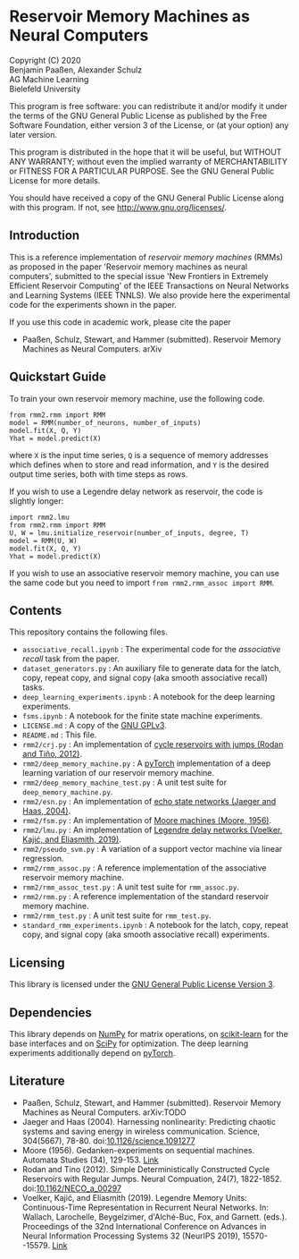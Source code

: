 # Reservoir Memory Machines as Neural Computers

Copyright (C) 2020  
Benjamin Paaßen, Alexander Schulz  
AG Machine Learning  
Bielefeld University  

This program is free software: you can redistribute it and/or modify
it under the terms of the GNU General Public License as published by
the Free Software Foundation, either version 3 of the License, or
(at your option) any later version.

This program is distributed in the hope that it will be useful,
but WITHOUT ANY WARRANTY; without even the implied warranty of
MERCHANTABILITY or FITNESS FOR A PARTICULAR PURPOSE. See the
GNU General Public License for more details.

You should have received a copy of the GNU General Public License
along with this program. If not, see <http://www.gnu.org/licenses/>.

## Introduction

This is a reference implementation of _reservoir memory machines_ (RMMs)
as proposed in the paper 'Reservoir memory machines as neural computers',
submitted to the special issue 'New Frontiers in Extremely Efficient
Reservoir Computing' of the IEEE Transactions on Neural Networks and Learning
Systems (IEEE TNNLS).
We also provide here the experimental code for the experiments shown in the
paper.

If you use this code in academic work, please cite the paper

* Paaßen, Schulz, Stewart, and Hammer (submitted). Reservoir Memory Machines as Neural Computers. arXiv

## Quickstart Guide

To train your own reservoir memory machine, use the following code.

```
from rmm2.rmm import RMM
model = RMM(number_of_neurons, number_of_inputs)
model.fit(X, Q, Y)
Yhat = model.predict(X)
```

where `X` is the input time series, `Q` is a sequence of memory addresses which
defines when to store and read information, and `Y` is the desired output time
series, both with time steps as rows.

If you wish to use a Legendre delay network as reservoir, the code is slightly
longer:

```
import rmm2.lmu
from rmm2.rmm import RMM
U, W = lmu.initialize_reservoir(number_of_inputs, degree, T)
model = RMM(U, W)
model.fit(X, Q, Y)
Yhat = model.predict(X)
```

If you wish to use an associative reservoir memory machine, you can use the
same code but you need to import `from rmm2.rmm_assoc import RMM`.

## Contents

This repository contains the following files.

* `associative_recall.ipynb` : The experimental code for the
  _associative recall_ task from the paper.
* `dataset_generators.py` : An auxiliary file to generate data for the latch,
  copy, repeat copy, and signal copy (aka smooth associative recall) tasks.
* `deep_learning_experiments.ipynb` : A notebook for the deep learning
  experiments.
* `fsms.ipynb` : A notebook for the finite state machine experiments.
* `LICENSE.md` : A copy of the [GNU GPLv3][GPLv3].
* `README.md` : This file.
* `rmm2/crj.py` : An implementation of [cycle reservoirs with jumps (Rodan and Tiňo, 2012)][CRJ].
* `rmm2/deep_memory_machine.py` : A [pyTorch][torch] implementation of a
  deep learning variation of our reservoir memory machine.
* `rmm2/deep_memory_machine_test.py` : A unit test suite for
  `deep_memory_machine.py`.
* `rmm2/esn.py` : An implementation of [echo state networks (Jaeger and Haas, 2004)][ESN].
* `rmm2/fsm.py` : An implementation of [Moore machines (Moore, 1956)][FSM].
* `rmm2/lmu.py` : An implementation of [Legendre delay networks (Voelker, Kajić, and Eliasmith, 2019)][LMU].
* `rmm2/pseudo_svm.py` : A variation of a support vector machine via linear
  regression.
* `rmm2/rmm_assoc.py` : A reference implementation of the associative
  reservoir memory machine.
* `rmm2/rmm_assoc_test.py` : A unit test suite for `rmm_assoc.py`.
* `rmm2/rmm.py` : A reference implementation of the standard reservoir memory
  machine.
* `rmm2/rmm_test.py` : A unit test suite for `rmm_test.py`.
* `standard_rmm_experiments.ipynb` : A notebook for the latch, copy, repeat
  copy, and signal copy (aka smooth associative recall) experiments.

## Licensing

This library is licensed under the [GNU General Public License Version 3][GPLv3].

## Dependencies

This library depends on [NumPy][np] for matrix operations, on [scikit-learn][scikit]
for the base interfaces and on [SciPy][scipy] for optimization. The deep learning
experiments additionally depend on [pyTorch][torch].

## Literature

* Paaßen, Schulz, Stewart, and Hammer (submitted). Reservoir Memory Machines as Neural Computers. arXiv:TODO
* Jaeger and Haas (2004). Harnessing nonlinearity: Predicting chaotic systems and saving energy in wireless communication. Science, 304(5667), 78-80. doi:[10.1126/science.1091277][ESN]
* Moore (1956). Gedanken-experiments on sequential machines. Automata Studies (34), 129-153. [Link][FSM]
* Rodan and Tino (2012). Simple Deterministically Constructed Cycle Reservoirs with Regular Jumps. Neural Compuation, 24(7), 1822-1852. doi:[10.1162/NECO_a_00297][CRJ]
* Voelker, Kajić, and Eliasmith (2019). Legendre Memory Units: Continuous-Time Representation in Recurrent Neural Networks. In: Wallach, Larochelle, Beygelzimer, d'Alché-Buc, Fox, and Garnett. (eds.). Proceedings of the 32nd International Conference on Advances in Neural Information Processing Systems 32 (NeurIPS 2019), 15570--15579. [Link][LMU]

[scikit]: https://scikit-learn.org/stable/ "Scikit-learn homepage"
[np]: http://numpy.org/ "Numpy homepage"
[scipy]: https://scipy.org/ "SciPy homepage"
[torch]:https://pytorch.org/ "pyTorch homepage"
[GPLv3]: https://www.gnu.org/licenses/gpl-3.0.en.html "The GNU General Public License Version 3"
[CRJ]:https://doi.org/10.1162/NECO_a_00297 "Rodan and Tino (2012). Simple Deterministically Constructed Cycle Reservoirs with Regular Jumps. Neural Compuation, 24(7), 1822-1852. doi:10.1162/NECO_a_00297"
[ESN]:https://doi.org/10.1126/science.1091277 "Jaeger and Haas (2004). Harnessing nonlinearity: Predicting chaotic systems and saving energy in wireless communication. Science, 304(5667), 78-80. doi:10.1126/science.1091277"
[FSM]:http://www.jstor.org/stable/j.ctt1bgzb3s.8 "Moore (1956). Gedanken-experiments on sequential machines. Automata Studies (34), 129-153."
[LMU]:http://papers.nips.cc/paper/9689-legendre-memory-units-continuous-time-representation-in-recurrent-neural-networks "Voelker, Kajić, and Eliasmith (2019). Legendre Memory Units: Continuous-Time Representation in Recurrent Neural Networks. In: Wallach, Larochelle, Beygelzimer, d'Alché-Buc, Fox, and Garnett. (eds.). Proceedings of the 32nd International Conference on Advances in Neural Information Processing Systems 32 (NeurIPS 2019), 15570--15579."
